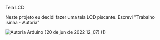 Tela LCD

Neste projeto eu decidi fazer uma tela LCD piscante. Escrevi "Trabalho isinha - Autoria"

![Autoria Arduino (20 de jun  de 2022 12_07) (1)](https://user-images.githubusercontent.com/100876812/175958714-58907b26-eb31-4c43-9e01-123f21abaabe.gif)
